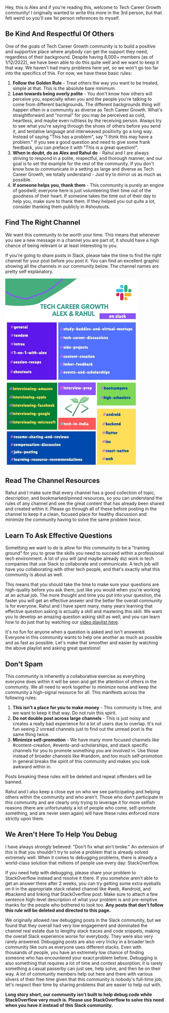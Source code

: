 Hey, this is Alex and if you're reading this, welcome to Tech Career Growth community! I originally wanted to write this more in the 3rd person, but that felt weird so you'll see 1st person references to myself.

## Be Kind And Respectful Of Others
One of the goals of Tech Career Growth community is to build a positive and supportive place where anybody can get the support they need, regardless of their background. Despite having 8,000+ members (as of 1/12/2022), we have been able to do this quite well and we want to keep it that way. We haven't had many problems here yet, so we won't go too far into the specifics of this. For now, we have these basic rules:

1. **Follow the Golden Rule** - Treat others the way you want to be treated, simple at that. This is the absolute bare minimum.
2. **Lean towards being overly polite** - You don't know how others will perceive you, especially when you and the people you're talking to come from different backgrounds. The different backgrounds thing will happen often in a community as diverse as Tech Career Growth. What's straightforward and "normal" for you may be perceived as cold, heartless, and maybe even ruthless by the receiving person. Always try to see what you're saying through the shoes of others before you send it, and tentative language and interweaved positivity go a long way. Instead of saying "This has a problem", say "I think this may have a problem." If you see a good question and need to give some frank feedback, you can preface it with "This is a great question!".
3. **When in doubt, do as Alex and Rahul do** - Rahul and I are always striving to respond in a polite, respectful, and thorough manner, and our goal is to set the example for the rest of the community. If you don't know how to communicate in a setting as large and diverse as Tech Career Growth, we totally understand - Just try to mirror us as much as possible.
4. **If someone helps you, thank them** - This community is purely an engine of goodwill; everyone here is just volunteering their time out of the goodness of their heart. If someone takes the time out of their day to help you, make sure to thank them. If they helped you out quite a lot, consider thanking them publicly in #shoutouts.

## Find The Right Channel
We want this community to be worth your time. This means that whenever you see a new message in a channel you are part of, it should have a high chance of being relevant or at least interesting to you.

If you're going to share posts in Slack, please take the time to find the right channel for your post before you post it. You can find an excellent graphic showing all the channels in our community below. The channel names are pretty self explanatory.

<img src="./Slack%20Channels%20Guide.jpg" alt="drawing" width="420"/>

## Read The Channel Resources
Rahul and I make sure that every channel has a good collection of topic, description, and bookmarked/pinned resources, so you can understand the rules of any channel and see the great content that has already been shared and created within it. Please go through all of these before posting in the channel to keep it a clean, focused place for healthy discussion and minimize the community having to solve the same problem twice.

## Learn To Ask Effective Questions
Something we want to do is allow for this community to be a "training ground" for you to grow the skills you need to succeed within a professional tech environment. A lot of you will (and maybe already do) work in tech companies that use Slack to collaborate and communicate. A tech job will have you collaborating with other tech people, and that's exactly what this community is about as well.

This means that you should take the time to make sure your questions are high-quality before you ask them, just like you would when you're working at an actual job. The more thought and time you put into your question, the faster you will get an effective answer and the better the overall community is for everyone. Rahul and I have spent many, many years learning that effective question asking is actually a skill and mastering this skill. We want you to develop an amazing question asking skill as well, and you can learn how to do just that by watching our [video playlist here](https://www.youtube.com/watch?v=VS75nql2Csg&list=PL7NYbSE8uaBATZh90IhQgGJNulKUpRfYY&index=2).

It's no fun for anyone when a question is asked and isn't answered. Everyone in this community wants to help one another as much as possible and as fast as possible. Let's make that smoother and easier by watching the above playlist and asking great questions!

## Don't Spam
This community is inherently a collaborative exercise as everything everyone does within it will be seen and get the attention of others in the community. We all need to work together to minimize noise and keep the community a high-signal resource for all. This manifests across the following rules:

1. **This isn't a place for you to make money** - This community is free, and we want to keep it that way. Do not ruin this spirit.
2. **Do not double post across large channels** - This is just noisy and creates a really bad experience for a lot of users due to overlap. It's not fun seeing 2 unread channels just to find out the unread post is the same thing twice.
3. **Minimize self-promotion** - We have many more focused channels like #content-creation, #events-and-scholarships, and stack specific channels for you to promote something you are involved in. Use those instead of broader channels like #random, and too much self-promotion in general breaks the spirit of this community and makes you look awkward within in.

Posts breaking these rules will be deleted and repeat offenders will be banned.

Rahul and I also keep a close eye on who we see participating and helping others within the community and who aren't. Those who don't participate in this community and are clearly only trying to leverage it for more selfish reasons (there are unfortunately a lot of people who come, self-promote something, and are never seen again) will have these rules enforced more strictly upon them.

## We Aren't Here To Help You Debug
I have always strongly believed: "Don't fix what ain't broke." An extension of this is that you shouldn't try to solve a problem that is already solved extremely well. When it comes to debugging problems, there is already a world-class solution that millions of people use every day: StackOverflow.

If you need help with debugging, please share your problem to StackOverflow instead and resolve it there. If you somehow aren't able to get an answer there after 2 weeks, you can try getting some extra eyeballs on it in the appropriate stack related channel like #web, #android, and #backend and linking that StackOverflow post. Make sure to attach a few sentence high-level description of what your problem is and pre-emptive thanks for the people who bothered to look too. **Any posts that don't follow this rule will be deleted and directed to this page.**

We originally allowed raw debugging posts in the Slack community, but we found that they overall had very low engagement and dominated the channel real estate due to lengthy stack traces and code snippets, making the overall Slack experience worse for everybody. They were also very rarely answered. Debugging posts are also very tricky in a broader tech community like ours as everyone uses different stacks. Even with thousands of people, you have an extremely low chance of finding someone who has encountered your exact problem before. Debugging is also something that requires a lot of time and context absorption; it is rarely something a casual passerby can just see, help solve, and then be on their way. A lot of community members help out here and there with various slivers of their free time given that this community is nobody's full-time job; let's respect their time by sharing problems that are easier to help out with.

**Long story short, our community isn't built to help debug code while StackOverflow very much is. Please use StackOverflow to solve this need when you have it instead of this Slack community.**
